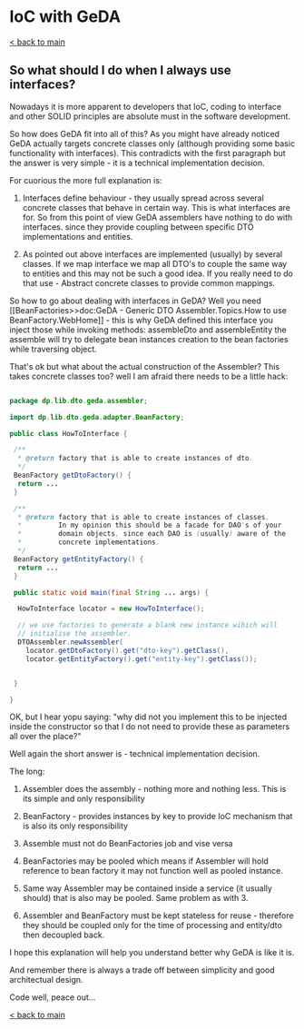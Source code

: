 # IoC with GeDA

[< back to main](https://github.com/inspire-software/geda-genericdto/tree/master/wiki)

## So what should I do when I always use interfaces?

Nowadays it is more apparent to developers that IoC, coding to interface and other SOLID principles are absolute must in the software development.

So how does GeDA fit into all of this? As you might have already noticed GeDA actually targets concrete classes only (although providing some basic functionality with interfaces). This contradicts with the first paragraph but the answer is very simple - it is a technical implementation decision.

For cuorious the more full explanation is:

1. Interfaces define behaviour - they usually spread across several concrete classes that behave in certain way. This is what interfaces are for. So from this point of view GeDA assemblers have nothing to do with interfaces. since they provide coupling between specific DTO implementations and entities.

2. As pointed out above interfaces are implemented (usually) by several classes. If we map interface we map all DTO's to couple the same way to entities and this may not be such a good idea. If you really need to do that use - Abstract concrete classes to provide common mappings.

So how to go about dealing with interfaces in GeDA? Well you need  [[BeanFactories>>doc:GeDA - Generic DTO Assembler.Topics.How to use BeanFactory.WebHome]] - this is why GeDA defined this interface you inject those while invoking methods: assembleDto and assembleEntity the assemble will try to delegate bean instances creation to the bean factories while traversing object.

That's ok but what about the actual construction of the Assembler? This takes concrete classes too? well I am afraid there needs to be a little hack:

```java

package dp.lib.dto.geda.assembler;

import dp.lib.dto.geda.adapter.BeanFactory;

public class HowToInterface {

 /**
  * @return factory that is able to create instances of dto.
  */
 BeanFactory getDtoFactory() {
  return ...
 }

 /**
  * @return factory that is able to create instances of classes.
  *         In my opinion this should be a facade for DAO's of your
  *         domain objects, since each DAO is (usually) aware of the
  *         concrete implementations.
  */
 BeanFactory getEntityFactory() {
  return ...
 }

 public static void main(final String ... args) {

  HowToInterface locator = new HowToInterface();

  // we use factories to generate a blank new instance wihich will
  // initialise the assembler.
  DTOAssembler.newAssembler(
    locator.getDtoFactory().get("dto-key").getClass(),
    locator.getEntityFactory().get("entity-key").getClass());


 }

}
```


OK, but I hear yopu saying: "why did not you implement this to be injected inside the constructor so that I do not need to provide these as parameters all over the place?"

Well again the short answer is - technical implementation decision.

The long:

1. Assembler does the assembly - nothing more and nothing less. This is its simple and only responsibility

2. BeanFactory - provides instances by key to provide IoC mechanism that is also its only responsibility

3. Assemble must not do BeanFactories job and vise versa

3. BeanFactories may be pooled which means if Assembler will hold reference to bean factory it may not function well as pooled instance.

4. Same way Assembler may be contained inside a service (it usually should) that is also may be pooled. Same problem as with 3.

5. Assembler and BeanFactory must be kept stateless for reuse - therefore they should be coupled only for the time of processing and entity/dto then decoupled back. 

I hope this explanation will help you understand better why GeDA is like it is.

And remember there is always a trade off between simplicity and good architectual design.

Code well, peace out...


[< back to main](https://github.com/inspire-software/geda-genericdto/tree/master/wiki)
